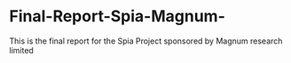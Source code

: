 # Final-Report-Spia-Magnum-
This is the final report for the Spia Project sponsored by Magnum research limited
